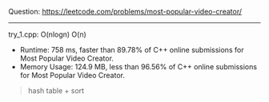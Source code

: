 Question: https://leetcode.com/problems/most-popular-video-creator/

---

try_1.cpp: O(nlogn) O(n)

* Runtime: 758 ms, faster than 89.78% of C++ online submissions for Most Popular Video Creator.
* Memory Usage: 124.9 MB, less than 96.56% of C++ online submissions for Most Popular Video Creator.

> hash table + sort
